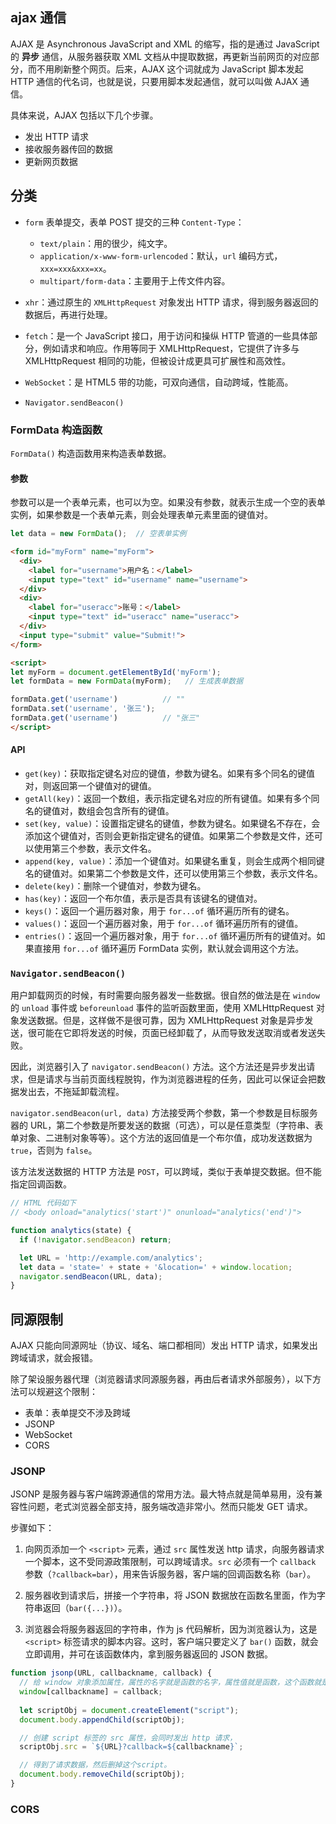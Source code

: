 ## ajax 通信

AJAX 是 Asynchronous JavaScript and XML 的缩写，指的是通过 JavaScript 的 **异步** 通信，从服务器获取 XML 文档从中提取数据，再更新当前网页的对应部分，而不用刷新整个网页。后来，AJAX 这个词就成为 JavaScript 脚本发起 HTTP 通信的代名词，也就是说，只要用脚本发起通信，就可以叫做 AJAX 通信。

具体来说，AJAX 包括以下几个步骤。

- 发出 HTTP 请求
- 接收服务器传回的数据
- 更新网页数据

## 分类

- `form` 表单提交，表单 POST 提交的三种 `Content-Type`：
  - `text/plain`：用的很少，纯文字。
  - `application/x-www-form-urlencoded`：默认，`url` 编码方式，`xxx=xxx&xxx=xx`。
  - `multipart/form-data`：主要用于上传文件内容。

- `xhr`：通过原生的 `XMLHttpRequest` 对象发出 HTTP 请求，得到服务器返回的数据后，再进行处理。
- `fetch`：是一个 JavaScript 接口，用于访问和操纵 HTTP 管道的一些具体部分，例如请求和响应。作用等同于 XMLHttpRequest，它提供了许多与 XMLHttpRequest 相同的功能，但被设计成更具可扩展性和高效性。
- `WebSocket`：是 HTML5 带的功能，可双向通信，自动跨域，性能高。
- `Navigator.sendBeacon()`

### FormData 构造函数

`FormData()` 构造函数用来构造表单数据。

#### 参数

参数可以是一个表单元素，也可以为空。如果没有参数，就表示生成一个空的表单实例，如果参数是一个表单元素，则会处理表单元素里面的键值对。

```js
let data = new FormData();  // 空表单实例
```

```html
<form id="myForm" name="myForm">
  <div>
    <label for="username">用户名：</label>
    <input type="text" id="username" name="username">
  </div>
  <div>
    <label for="useracc">账号：</label>
    <input type="text" id="useracc" name="useracc">
  </div>
  <input type="submit" value="Submit!">
</form>

<script>
let myForm = document.getElementById('myForm');
let formData = new FormData(myForm);   // 生成表单数据

formData.get('username')          // ""
formData.set('username', '张三');
formData.get('username')          // "张三"
</script>
```

#### API

- `get(key)`：获取指定键名对应的键值，参数为键名。如果有多个同名的键值对，则返回第一个键值对的键值。
- `getAll(key)`：返回一个数组，表示指定键名对应的所有键值。如果有多个同名的键值对，数组会包含所有的键值。
- `set(key, value)`：设置指定键名的键值，参数为键名。如果键名不存在，会添加这个键值对，否则会更新指定键名的键值。如果第二个参数是文件，还可以使用第三个参数，表示文件名。
- `append(key, value)`：添加一个键值对。如果键名重复，则会生成两个相同键名的键值对。如果第二个参数是文件，还可以使用第三个参数，表示文件名。
- `delete(key)`：删除一个键值对，参数为键名。
- `has(key)`：返回一个布尔值，表示是否具有该键名的键值对。
- `keys()`：返回一个遍历器对象，用于 `for...of` 循环遍历所有的键名。
- `values()`：返回一个遍历器对象，用于 `for...of` 循环遍历所有的键值。
- `entries()`：返回一个遍历器对象，用于 `for...of` 循环遍历所有的键值对。如果直接用 `for...of` 循环遍历 FormData 实例，默认就会调用这个方法。

### `Navigator.sendBeacon()`

用户卸载网页的时候，有时需要向服务器发一些数据。很自然的做法是在 `window` 的 `unload` 事件或 `beforeunload` 事件的监听函数里面，使用 XMLHttpRequest 对象发送数据。但是，这样做不是很可靠，因为 XMLHttpRequest 对象是异步发送，很可能在它即将发送的时候，页面已经卸载了，从而导致发送取消或者发送失败。

因此，浏览器引入了 `navigator.sendBeacon()` 方法。这个方法还是异步发出请求，但是请求与当前页面线程脱钩，作为浏览器进程的任务，因此可以保证会把数据发出去，不拖延卸载流程。

`navigator.sendBeacon(url, data)` 方法接受两个参数，第一个参数是目标服务器的 URL，第二个参数是所要发送的数据（可选），可以是任意类型（字符串、表单对象、二进制对象等等）。这个方法的返回值是一个布尔值，成功发送数据为 `true`，否则为 `false`。

该方法发送数据的 HTTP 方法是 `POST`，可以跨域，类似于表单提交数据。但不能指定回调函数。

```js
// HTML 代码如下
// <body onload="analytics('start')" onunload="analytics('end')">

function analytics(state) {
  if (!navigator.sendBeacon) return;

  let URL = 'http://example.com/analytics';
  let data = 'state=' + state + '&location=' + window.location;
  navigator.sendBeacon(URL, data);
}
```

## 同源限制

AJAX 只能向同源网址（协议、域名、端口都相同）发出 HTTP 请求，如果发出跨域请求，就会报错。

除了架设服务器代理（浏览器请求同源服务器，再由后者请求外部服务），以下方法可以规避这个限制：

- 表单：表单提交不涉及跨域
- JSONP
- WebSocket
- CORS

### JSONP

JSONP 是服务器与客户端跨源通信的常用方法。最大特点就是简单易用，没有兼容性问题，老式浏览器全部支持，服务端改造非常小。然而只能发 GET 请求。

步骤如下：

1. 向网页添加一个 `<script>` 元素，通过 `src` 属性发送 http 请求，向服务器请求一个脚本，这不受同源政策限制，可以跨域请求。`src` 必须有一个 `callback` 参数（`?callback=bar`），用来告诉服务器，客户端的回调函数名称（`bar`）。

2. 服务器收到请求后，拼接一个字符串，将 JSON 数据放在函数名里面，作为字符串返回（`bar({...})`）。

3. 浏览器会将服务器返回的字符串，作为 js 代码解析，因为浏览器认为，这是 `<script>` 标签请求的脚本内容。这时，客户端只要定义了 `bar()` 函数，就会立即调用，并可在该函数体内，拿到服务器返回的 JSON 数据。

```js
function jsonp(URL, callbackname, callback) {
  // 给 window 对象添加属性，属性的名字就是函数的名字，属性值就是函数，这个函数就是全局变量。可以在任何地方调用。
  window[callbackname] = callback;  
  
  let scriptObj = document.createElement("script");  
  document.body.appendChild(scriptObj); 

  // 创建 script 标签的 src 属性，会同时发出 http 请求，
  scriptObj.src = `${URL}?callback=${callbackname}`;

  // 得到了请求数据，然后删掉这个script。
  document.body.removeChild(scriptObj);
}
```

### CORS